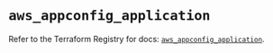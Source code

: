 # `aws_appconfig_application`

Refer to the Terraform Registry for docs: [`aws_appconfig_application`](https://registry.terraform.io/providers/hashicorp/aws/6.15.0/docs/resources/appconfig_application).
